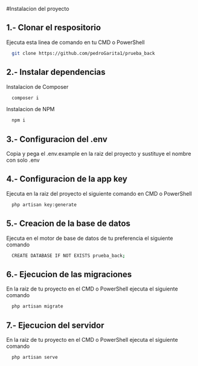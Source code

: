 #Instalacion del proyecto


## 1.- Clonar el respositorio

Ejecuta esta linea de comando en tu CMD o PowerShell

```bash
  git clone https://github.com/pedroGarita1/prueba_back
```

## 2.- Instalar dependencias

Instalacion de Composer

```bash
  composer i
```
Instalacion de NPM

```bash
  npm i
```

## 3.- Configuracion del .env

Copia y pega el .env.example en la raiz del proyecto y sustituye el nombre con solo .env

## 4.- Configuracion de la app key

Ejecuta en la raiz del proyecto el siguiente comando en CMD o PowerShell

```bash
  php artisan key:generate
```

## 5.- Creacion de la base de datos

Ejecuta en el motor de base de datos de tu preferencia el siguiente comando

```bash
  CREATE DATABASE IF NOT EXISTS prueba_back;
```

## 6.- Ejecucion de las migraciones

En la raiz de tu proyecto en el CMD o PowerShell ejecuta el siguiente comando

```bash
  php artisan migrate
```

## 7.- Ejecucion del servidor

En la raiz de tu proyecto en el CMD o PowerShell ejecuta el siguiente comando

```bash
  php artisan serve
```